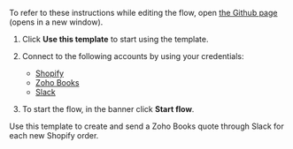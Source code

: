 To refer to these instructions while editing the flow, open [the Github page](https://github.com/ot4i/app-connect-templates/blob/main/resources/markdown/Create%20and%20send%20a%20Zoho%20Books%20quote%20through%20Slack%20for%20each%20new%20Shopify%20order_instructions.md) (opens in a new window).

1. Click **Use this template** to start using the template.
2. Connect to the following accounts by using your credentials:
   - [Shopify](https://ibm.biz/acshopify)
   - [Zoho Books](https://ibm.biz/aczohobooks)
   - [Slack](https://ibm.biz/acslack)
   
3. To start the flow, in the banner click **Start flow**.

Use this template to create and send a Zoho Books quote through Slack for each new Shopify order.

